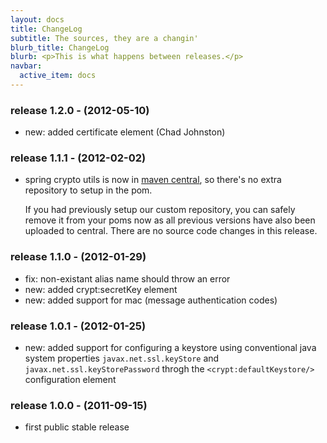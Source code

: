 ```yaml
---
layout: docs
title: ChangeLog
subtitle: The sources, they are a changin'
blurb_title: ChangeLog
blurb: <p>This is what happens between releases.</p>
navbar:
  active_item: docs
---
```


### release 1.2.0 - (2012-05-10)

* new: added certificate element (Chad Johnston)


### release 1.1.1 - (2012-02-02)

* spring crypto utils is now in
  <a href="http://repo1.maven.org/maven2/com/google/code/spring-crypto-utils/spring-crypto-utils/">maven
  central</a>, so there's no extra repository to setup in the pom.

  If you had previously setup our custom repository, you can safely remove it from your poms now as
  all previous versions have also been uploaded to central. There are no source code changes in
  this release.


### release 1.1.0 - (2012-01-29)

* fix: non-existant alias name should throw an error
* new: added crypt:secretKey element
* new: added support for mac (message authentication codes)


### release 1.0.1 - (2012-01-25)

* new: added support for configuring a keystore using conventional java system properties
  <code>javax.net.ssl.keyStore</code> and <code>javax.net.ssl.keyStorePassword</code> throgh the
  <code>&lt;crypt:defaultKeystore/&gt;</code> configuration element


### release 1.0.0 - (2011-09-15)

* first public stable release
